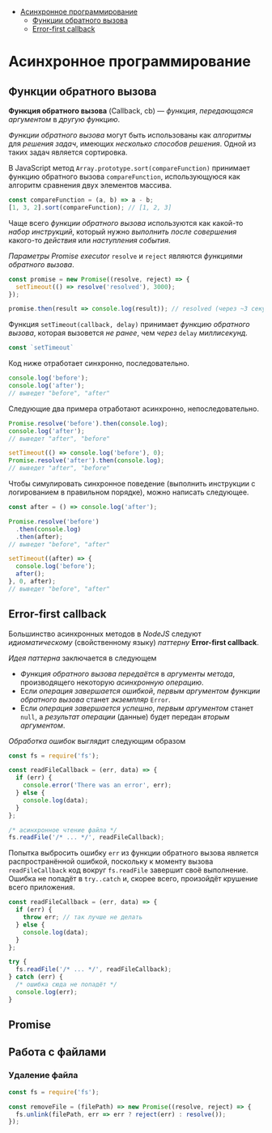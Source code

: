 - [Асинхронное программирование](#асинхронное-программирование)
  - [Функции обратного вызова](#функции-обратного-вызова)
  - [Error-first callback](#error-first-callback)
  
# Асинхронное программирование

## Функции обратного вызова

**Функция обратного вызова** (Callback, cb) — *функция*, *передающаяся аргументом* в *другую функцию*. 

*Функции обратного вызова* могут быть использованы как *алгоритмы* для *решения задач*, имеющих *несколько способов решения*. Одной из таких задач является сортировка. 

В JavaScript метод `Array.prototype.sort(compareFunction)` принимает функцию обратного вызова `compareFunction`, использующуюся как алгоритм сравнения двух элементов массива.
```js
const compareFunction = (a, b) => a - b;
[1, 3, 2].sort(compareFunction); // [1, 2, 3]
```

Чаще всего *функции обратного вызова* используются как какой-то *набор инструкций*, который нужно *выполнить после совершения* какого-то *действия* или *наступления события*.

*Параметры Promise executor* `resolve` и `reject` являются *функциями обратного вызова*.
```js
const promise = new Promise((resolve, reject) => {
  setTimeout(() => resolve('resolved'), 3000);
});

promise.then(result => console.log(result)); // resolved (через ~3 секунды)
```
Функция `setTimeout(callback, delay)` принимает *функцию обратного вызова*, которая вызовется *не ранее*, чем *через* `delay` *миллисекунд*.
```js
const `setTimeout`
```
Код ниже отработает синхронно, последовательно.
```js
console.log('before');
console.log('after');
// выведет "before", "after"
```
Следующие два примера отработают асинхронно, непоследовательно.
```js
Promise.resolve('before').then(console.log);
console.log('after');
// выведет "after", "before"
```
```js
setTimeout(() => console.log('before'), 0);
Promise.resolve('after').then(console.log);
// выведет "after", "before"
```
Чтобы симулировать синхронное поведение (выполнить инструкции с логированием в правильном порядке), можно написать следующее.
```js
const after = () => console.log('after');

Promise.resolve('before')
  .then(console.log)
  .then(after);
// выведет "before", "after"

setTimeout((after) => {
  console.log('before');
  after();
}, 0, after);
// выведет "before", "after"
```

## Error-first callback

Большинство асинхронных методов в *NodeJS* следуют *идиоматическому* (свойственному языку) *паттерну* **Error-first callback**.

*Идея паттерна* заключается в следующем
* *Функция обратного вызова* *передаётся* в *аргументы метода*, производящего некоторую *асинхронную операцию*.
* Если *операция завершается ошибкой*, *первым аргументом функции обратного вызова* станет *экземпляр* `Error`. 
* Если *операция завершается успешно*, *первым аргументом* станет `null`, а *результат операции* (данные) будет передан *вторым аргументом*.

*Обработка ошибок* выглядит следующим образом
```js
const fs = require('fs');

const readFileCallback = (err, data) => {
  if (err) {
    console.error('There was an error', err);
  } else {
    console.log(data);
  }
};

/* асинхронное чтение файла */
fs.readFile('/* ... */', readFileCallback);
```

Попытка выбросить ошибку `err` из функции обратного вызова является распространённой ошибкой, поскольку к моменту вызова `readFileCallback` код вокруг `fs.readFile` завершит своё выполнение. Ошибка не попадёт в `try..catch` и, скорее всего, произойдёт крушение всего приложения.
```js
const readFileCallback = (err, data) => {
  if (err) {
    throw err; // так лучше не делать
  } else {
    console.log(data);
  }
};

try {
  fs.readFile('/* ... */', readFileCallback);
} catch (err) {
  /* ошибка сюда не попадёт */
  console.log(err);
}
```



## Promise


## Работа с файлами

### Удаление файла

```js
const fs = require('fs');

const removeFile = (filePath) => new Promise((resolve, reject) => {
  fs.unlink(filePath, err => err ? reject(err) : resolve());
});
```
